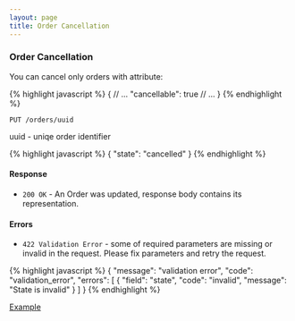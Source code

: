 ```yaml
---
layout: page
title: Order Cancellation
---
```


### Order Cancellation

You can cancel only orders with attribute:

{% highlight javascript %}
{
  // ...
  "cancellable": true
  // ...
}
{% endhighlight %}


```
PUT /orders/uuid
```

uuid - uniqe order identifier

{% highlight javascript %}
{
  "state": "cancelled"
}
{% endhighlight %}

#### Response

* `200 OK` - An Order was updated, response body contains its
  representation.

#### Errors

* `422 Validation Error` - some of required parameters are missing or
  invalid in the request. Please fix parameters and retry the request.

{% highlight javascript %}
{
  "message": "validation error",
  "code": "validation_error",
  "errors": [
    {
      "field": "state",
      "code": "invalid",
      "message": "State is invalid"
    }
  ]
}
{% endhighlight %}

[Example](/sandbox.html#order_cancelation)